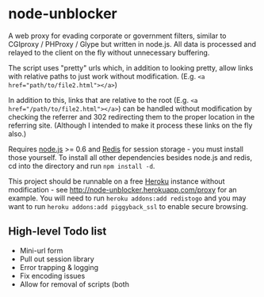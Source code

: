 # node-unblocker

A web proxy for evading corporate or government filters, similar to CGIproxy / PHProxy / Glype but 
written in node.js. All data is processed and relayed to the client on the fly without unnecessary 
buffering.

The script uses "pretty" urls which, in addition to looking pretty, allow links with relative paths 
to just work without modification. (E.g. `<a href="path/to/file2.html"></a>`) 

In addition to this, links that are relative to the root (E.g. `<a href="/path/to/file2.html"></a>`) 
can be handled without modification by checking the referrer and 302 redirecting them to the proper 
location in the referring site. (Although I intended to make it process these links on the fly also.)

Requires [node.js](http://nodejs.org/) >= 0.6 and [Redis](http://redis.io/) for session storage - you 
must install those yourself. To install all other dependencies besides node.js and redis, cd into the 
directory and run `npm install -d`.

This project should be runnable on a free [Heroku](http://www.heroku.com/) instance without 
modification - see http://node-unblocker.herokuapp.com/proxy for an example. You will need to run 
`heroku addons:add redistogo` and you may want to run `heroku addons:add piggyback_ssl` to enable 
secure browsing.

## High-level Todo list

* Mini-url form
* Pull out session library
* Error trapping & logging
* Fix encoding issues
* Allow for removal of scripts (both <script /> tags and on*= handlers)

## License
This project and related problems are released under the terms of the [GNU GPL version 3](http://www.gnu.org/licenses/gpl.html)

## Change log

### v0.6.0 - 2012-2-24
* Added support for node.js 0.6's native clustering
* Removed simple-session library and replaced it with [connect's](https://github.com/senchalabs/connect/) session library backed by a redis store

### v0.5.0 - 2012-2-24
* Reworked fileserver to serve index.html from memory and use compression when avaliable
* Added some windows support (although it doesn't bind to localhost)

### v0.4.1 - 2012-2-23
* Fixed issue #2 for relative path bug when the domain name didn't have a / following it
* Removed compress library dependency in favor of the native zlib library that shipped in node 0.6
* Several small tweaks to support running on Heroku servers

### v0.4 - 2011-4-4
* Added keyword and domain blocklists
* Pulled out configuration into a separate file
* Set up live demo at nodeunblocker.com
* Added "military" theme

### v0.3 - 2011-03-29
* Added support for remote HTTPS servers.
* Created a simple-session library. (The ones I tried were all tied to bigger projects and/or didn't work well)
* Added basic cookie support via sessions.
* Urls that are relative to the root of the site are now processed in both html and css.
* Now only buffers last few characters if a chunk appears to end in the middle of a url.
	
### v0.2 - 2011-03-28
* Added redirect support 
* Added gzip support
* improved filters

### v0.1 - 2011-03-26
* Initial release; basic passthrough and url-fixing functionality
